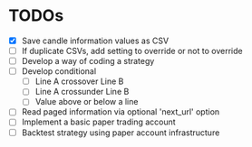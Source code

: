 # TODOs
- [x] Save candle information values as CSV
- [ ] If duplicate CSVs, add setting to override or not to override
- [ ] Develop a way of coding a strategy
- [ ] Develop conditional
    - [ ] Line A crossover Line B
    - [ ] Line A crossunder Line B
    - [ ] Value above or below a line
- [ ] Read paged information via optional 'next_url' option
- [ ] Implement a basic paper trading account
- [ ] Backtest strategy using paper account infrastructure
